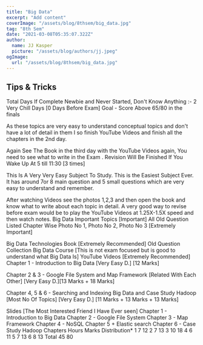 ```yaml
---
title: "Big Data"
excerpt: "Add content"
coverImage: "/assets/blog/8thsem/big_data.jpg"
tag: "8th Sem"
date: "2021-03-08T05:35:07.322Z"
author:
  name: JJ Kasper
  picture: "/assets/blog/authors/jj.jpeg"
ogImage:
  url: "/assets/blog/8thsem/big_data.jpg"
---
```


<!-- @format -->

## Tips & Tricks

Total Days If Complete Newbie and Never Started, Don't Know Anything :- 2 Very Chill Days [0 Days Before Exam]
Goal - Score Above 65/80 in the finals

As these topics are very easy to understand conceptual topics and don't have a lot of detail in them I so finish YouTube Videos and finish all the chapters in the 2nd day.

Again See The Book in the third day with the YouTube Videos again, You need to see what to write in the Exam .
Revision Will Be Finished If You Wake Up At 5 till 11:30 [3 times]

This Is A Very Very Easy Subject To Study. This is the Easiest Subject Ever. It has around 7or 8 main question and 5 small questions which are very easy to understand and remember.

After watching Videos see the photos 1,2,3 and then open the book and know what to write about each topic in detail.
A very good way to revise before exam would be to play the YouTube Videos at 1.25X-1.5X speed and then watch notes.
Big Data Important Topics [Important]
All Old Question Listed Chapter Wise Photo No 1, Photo No 2, Photo No 3 [Extremely Important]

Big Data Technologies Book [Extremely Recommended]
Old Question Collection
Big Data Course [This is not exam focused but is good to understand what Big Data Is]
YouTube Videos [Extremely Recommended]
Chapter 1 - Introduction to Big Data [Very Easy D.] [12 Marks]

Chapter 2 & 3 - Google File System and Map Framework [Related With Each Other] [Very Easy D.][13 Marks + 18 Marks]

Chapter 4, 5 & 6 - Searching and Indexing Big Data and Case Study Hadoop [Most No Of Topics] [Very Easy D.] [11 Marks + 13 Marks + 13 Marks]

Slides [The Most Interested Friend I Have Ever seen]
Chapter 1 - Introduction to Big Data
Chapter 2 - Google File System
Chapter 3 - Map Framework
Chapter 4 - NoSQL
Chapter 5 + Elastic search
Chapter 6 - Case Study Hadoop
Chapters Hours Marks Distribution\*
1 7 12
2 7 13
3 10 18
4 6 11
5 7 13
6 8 13
Total 45 80
